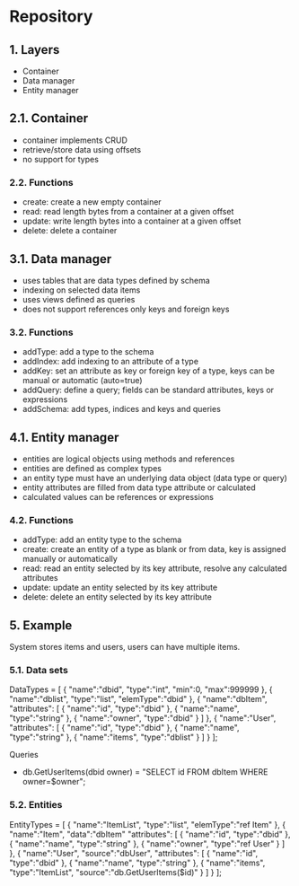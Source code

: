 # Repository

## 1. Layers
- Container
- Data manager
- Entity manager

## 2.1. Container
- container implements CRUD
- retrieve/store data using offsets
- no support for types

### 2.2. Functions
- create: create a new empty container
- read: read length bytes from a container at a given offset
- update: write length bytes into a container at a given offset
- delete: delete a container

## 3.1. Data manager
- uses tables that are data types defined by schema
- indexing on selected data items
- uses views defined as queries
- does not support references only keys and foreign keys

### 3.2. Functions
- addType: add a type to the schema
- addIndex: add indexing to an attribute of a type
- addKey: set an attribute as key or foreign key of a type, keys can be manual or automatic (auto=true)
- addQuery: define a query; fields can be standard attributes, keys or expressions
- addSchema: add types, indices and keys and queries

## 4.1. Entity manager
- entities are logical objects using methods and references
- entities are defined as complex types
- an entity type must have an underlying data object (data type or query)
- entity attributes are filled from data type attribute or calculated
- calculated values can be references or expressions

### 4.2. Functions
- addType: add an entity type to the schema
- create: create an entity of a type as blank or from data, key is assigned manually or automatically
- read: read an entity selected by its key attribute, resolve any calculated attributes
- update: update an entity selected by its key attribute
- delete: delete an entity selected by its key attribute

## 5. Example
System stores items and users, users can have multiple items.

### 5.1. Data sets
DataTypes = [
  { "name":"dbid", "type":"int", "min":0, "max":999999 },
  { "name":"dblist", "type":"list", "elemType":"dbid" },
  { "name":"dbItem",
    "attributes": [
      { "name":"id", "type":"dbid" },
      { "name":"name", "type":"string" },
      { "name":"owner", "type":"dbid" }
    ]
  },
  { "name":"User",
    "attributes": [
      { "name":"id", "type":"dbid" },
      { "name":"name", "type":"string" },
      { "name":"items", "type":"dblist" }
    ]
  }
];

Queries
- db.GetUserItems(dbid owner) = "SELECT id FROM dbItem WHERE owner=$owner";

### 5.2. Entities
EntityTypes = [
  { "name":"ItemList", "type":"list", "elemType":"ref Item" },
  { "name":"Item", "data":"dbItem"
    "attributes": [
      { "name":"id", "type":"dbid" },
      { "name":"name", "type":"string" },
      { "name":"owner", "type":"ref User" }
    ]
  },
  { "name":"User", "source":"dbUser",
    "attributes": [
      { "name":"id", "type":"dbid" },
      { "name":"name", "type":"string" },
      { "name":"items", "type":"ItemList", "source":"db.GetUserItems($id)" }
    ]
  }
];
